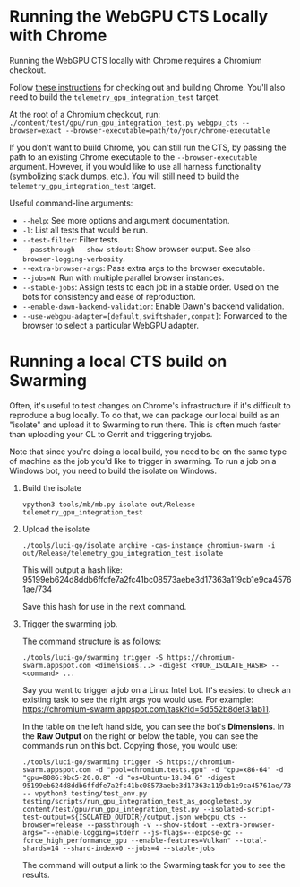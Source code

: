# Running the WebGPU CTS Locally with Chrome

Running the WebGPU CTS locally with Chrome requires a Chromium checkout.

Follow [these instructions](https://www.chromium.org/developers/how-tos/get-the-code/) for checking out
and building Chrome. You'll also need to build the `telemetry_gpu_integration_test` target.

At the root of a Chromium checkout, run:
`./content/test/gpu/run_gpu_integration_test.py webgpu_cts --browser=exact --browser-executable=path/to/your/chrome-executable`

If you don't want to build Chrome, you can still run the CTS, by passing the path to an existing Chrome executable to the `--browser-executable` argument. However, if you would like to use all harness functionality (symbolizing stack dumps, etc.). You will still need to build the `telemetry_gpu_integration_test` target.

Useful command-line arguments:
 - `--help`: See more options and argument documentation.
 - `-l`: List all tests that would be run.
 - `--test-filter`: Filter tests.
 - `--passthrough --show-stdout`: Show browser output. See also `--browser-logging-verbosity`.
 - `--extra-browser-args`: Pass extra args to the browser executable.
 - `--jobs=N`: Run with multiple parallel browser instances.
 - `--stable-jobs`: Assign tests to each job in a stable order. Used on the bots for consistency and ease of reproduction.
 - `--enable-dawn-backend-validation`: Enable Dawn's backend validation.
 - `--use-webgpu-adapter=[default,swiftshader,compat]`: Forwarded to the browser to select a particular WebGPU adapter.

# Running a local CTS build on Swarming
Often, it's useful to test changes on Chrome's infrastructure if it's difficult to reproduce a bug locally. To do that, we can package our local build as an "isolate" and upload it to Swarming to run there. This is often much faster than uploading your CL to Gerrit and triggering tryjobs.

Note that since you're doing a local build, you need to be on the same type of machine as the job you'd like to trigger in swarming. To run a job on a Windows bot, you need to build the isolate on Windows.

1. Build the isolate

   `vpython3 tools/mb/mb.py isolate out/Release telemetry_gpu_integration_test`
2. Upload the isolate

   `./tools/luci-go/isolate archive -cas-instance chromium-swarm -i out/Release/telemetry_gpu_integration_test.isolate`

   This will output a hash like:
   95199eb624d8ddb6ffdfe7a2fc41bc08573aebe3d17363a119cb1e9ca45761ae/734

   Save this hash for use in the next command.
3. Trigger the swarming job.

   The command structure is as follows:

   `./tools/luci-go/swarming trigger -S https://chromium-swarm.appspot.com <dimensions...> -digest <YOUR_ISOLATE_HASH> -- <command> ...`

   Say you want to trigger a job on a Linux Intel bot. It's easiest to check an existing task to see the right args you would use.
   For example: https://chromium-swarm.appspot.com/task?id=5d552b8def31ab11.

   In the table on the left hand side, you can see the bot's **Dimensions**.
   In the **Raw Output** on the right or below the table, you can see the commands run on this bot. Copying those, you would use:
   ```
   ./tools/luci-go/swarming trigger -S https://chromium-swarm.appspot.com -d "pool=chromium.tests.gpu" -d "cpu=x86-64" -d "gpu=8086:9bc5-20.0.8" -d "os=Ubuntu-18.04.6" -digest 95199eb624d8ddb6ffdfe7a2fc41bc08573aebe3d17363a119cb1e9ca45761ae/734 -- vpython3 testing/test_env.py testing/scripts/run_gpu_integration_test_as_googletest.py content/test/gpu/run_gpu_integration_test.py --isolated-script-test-output=${ISOLATED_OUTDIR}/output.json webgpu_cts --browser=release --passthrough -v --show-stdout --extra-browser-args="--enable-logging=stderr --js-flags=--expose-gc --force_high_performance_gpu --enable-features=Vulkan" --total-shards=14 --shard-index=0 --jobs=4 --stable-jobs
   ```

   The command will output a link to the Swarming task for you to see the results.
